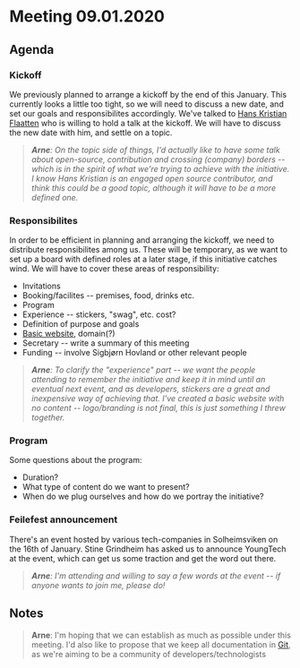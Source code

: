 # Meeting 09.01.2020

## Agenda

### Kickoff

We previously planned to arrange a kickoff by the end of this January. This currently looks a little too tight, so we will need to discuss a new date, and set our goals and responsibilites accordingly. We've talked to [Hans Kristian Flaatten](https://github.com/Starefossen) who is willing to hold a talk at the kickoff. We will have to discuss the new date with him, and settle on a topic.

> _**Arne**: On the topic side of things, I'd actually like to have some talk about open-source, contribution and crossing (company) borders -- which is in the spirit of what we're trying to achieve with the initiative. I know Hans Kristian is an engaged open source contributor, and think this could be a good topic, although it will have to be a more defined one._

### Responsibilites

In order to be efficient in planning and arranging the kickoff, we need to distribute responsibilites among us. These will be temporary, as we want to set up a board with defined roles at a later stage, if this initiative catches wind. We will have to cover these areas of responsibility:

- Invitations
- Booking/facilites -- premises, food, drinks etc.
- Program
- Experience -- stickers, "swag", etc. cost?
- Definition of purpose and goals
- [Basic website](https://github.com/youngtech-bergen/web), domain(?)
- Secretary -- write a summary of this meeting
- Funding -- involve Sigbjørn Hovland or other relevant people

> _**Arne**: To clarify the "experience" part -- we want the people attending to remember the initiative and keep it in mind until an eventual next event, and as developers, stickers are a great and inexpensive way of achieving that. I've created a basic website with no content -- logo/branding is *not* final, this is just something I threw together._

### Program

Some questions about the program:

- Duration?
- What type of content do we want to present?
- When do we plug ourselves and how do we portray the initiative?

### Feilefest announcement

There's an event hosted by various tech-companies in Solheimsviken on the 16th of January. Stine Grindheim has asked us to announce YoungTech at the event, which can get us some traction and get the word out there.

> _**Arne**: I'm attending and willing to say a few words at the event -- if anyone wants to join me, please do!_

## Notes

> **Arne**: I'm hoping that we can establish as much as possible under this meeting. I'd also like to propose that we keep all documentation in [Git](https://github.com/youngtech-bergen/docs), as we're aiming to be a community of developers/technologists
